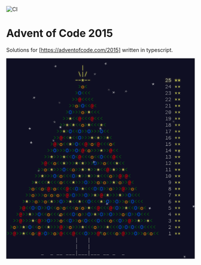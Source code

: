![CI](https://github.com/Jaxwood/adventofcode2015/workflows/CI/badge.svg)

# Advent of Code 2015

Solutions for [https://adventofcode.com/2015] written in typescript.

![2015](2015.gif)